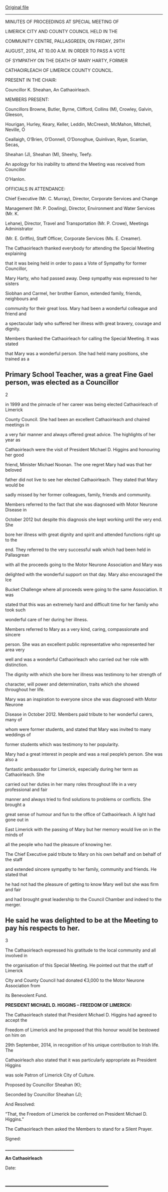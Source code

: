 [Original file](https://www.limerick.ie/sites/default/files/media/documents/2017-07/10%20updated_minutes_of_special_meeting_of_limerick_city_and_county_council_-_friday_29th_august_2014.pdf)

---
MINUTES OF PROCEEDINGS AT SPECIAL MEETING OF

LIMERICK CITY AND COUNTY COUNCIL HELD IN THE

COMMUNITY CENTRE, PALLASGREEN, ON FRIDAY, 29TH

AUGUST, 2014, AT 10.00 A.M. IN ORDER TO PASS A VOTE

OF SYMPATHY ON THE DEATH OF MARY HARTY, FORMER

CATHAOIRLEACH OF LIMERICK COUNTY COUNCIL.

PRESENT IN THE CHAIR:

Councillor K. Sheahan, An Cathaoirleach.

MEMBERS PRESENT:

Councillors Browne, Butler, Byrne, Clifford, Collins (M), Crowley, Galvin, Gleeson,

Hourigan, Hurley, Keary, Keller, Leddin, McCreesh, McMahon, Mitchell, Neville, Ó

Ceallaigh, O’Brien, O’Donnell, O’Donoghue, Quinlivan, Ryan, Scanlan, Secas,

Sheahan (J), Sheahan (M), Sheehy, Teefy.

An apology for his inability to attend the Meeting was received from Councillor

O’Hanlon.

OFFICIALS IN ATTENDANCE:

Chief Executive (Mr. C. Murray), Director, Corporate Services and Change

Management (Mr. P. Dowling), Director, Environment and Water Services (Mr. K.

Lehane), Director, Travel and Transportation (Mr. P. Crowe), Meetings Administrator

(Mr. E. Griffin), Staff Officer, Corporate Services (Ms. E. Creamer).

The Cathaoirleach thanked everybody for attending the Special Meeting explaining

that it was being held in order to pass a Vote of Sympathy for former Councillor,

Mary Harty, who had passed away. Deep sympathy was expressed to her sisters

Siobhan and Carmel, her brother Eamon, extended family, friends, neighbours and

community for their great loss. Mary had been a wonderful colleague and friend and

a spectacular lady who suffered her illness with great bravery, courage and dignity.

Members thanked the Cathaoirleach for calling the Special Meeting. It was stated

that Mary was a wonderful person. She had held many positions, she trained as a

Primary School Teacher, was a great Fine Gael person, was elected as a Councillor
---
2

in 1999 and the pinnacle of her career was being elected Cathaoirleach of Limerick

County Council. She had been an excellent Cathaoirleach and chaired meetings in

a very fair manner and always offered great advice. The highlights of her year as

Cathaoirleach were the visit of President Michael D. Higgins and honouring her good

friend, Minister Michael Noonan. The one regret Mary had was that her beloved

father did not live to see her elected Cathaoirleach. They stated that Mary would be

sadly missed by her former colleagues, family, friends and community.

Members referred to the fact that she was diagnosed with Motor Neurone Disease in

October 2012 but despite this diagnosis she kept working until the very end. She

bore her illness with great dignity and spirit and attended functions right up to the

end. They referred to the very successful walk which had been held in Pallasgrean

with all the proceeds going to the Motor Neurone Association and Mary was

delighted with the wonderful support on that day. Mary also encouraged the Ice

Bucket Challenge where all proceeds were going to the same Association. It was

stated that this was an extremely hard and difficult time for her family who took such

wonderful care of her during her illness.

Members referred to Mary as a very kind, caring, compassionate and sincere

person. She was an excellent public representative who represented her area very

well and was a wonderful Cathaoirleach who carried out her role with distinction.

The dignity with which she bore her illness was testimony to her strength of

character, will power and determination, traits which she showed throughout her life.

Mary was an inspiration to everyone since she was diagnosed with Motor Neurone

Disease in October 2012. Members paid tribute to her wonderful carers, many of

whom were former students, and stated that Mary was invited to many weddings of

former students which was testimony to her popularity.

Mary had a great interest in people and was a real people’s person. She was also a

fantastic ambassador for Limerick, especially during her term as Cathaoirleach. She

carried out her duties in her many roles throughout life in a very professional and fair

manner and always tried to find solutions to problems or conflicts. She brought a

great sense of humour and fun to the office of Cathaoirleach. A light had gone out in

East Limerick with the passing of Mary but her memory would live on in the minds of

all the people who had the pleasure of knowing her.

The Chief Executive paid tribute to Mary on his own behalf and on behalf of the staff

and extended sincere sympathy to her family, community and friends. He stated that

he had not had the pleasure of getting to know Mary well but she was firm and fair

and had brought great leadership to the Council Chamber and indeed to the merger.

He said he was delighted to be at the Meeting to pay his respects to her.
---
3

The Cathaoirleach expressed his gratitude to the local community and all involved in

the organisation of this Special Meeting. He pointed out that the staff of Limerick

City and County Council had donated €3,000 to the Motor Neurone Association from

its Benevolent Fund.

**PRESIDENT MICHAEL D. HIGGINS – FREEDOM OF LIMERICK:**

The Cathaoirleach stated that President Michael D. Higgins had agreed to accept the

Freedom of Limerick and he proposed that this honour would be bestowed on him on

29th September, 2014, in recognition of his unique contribution to Irish life. The

Cathaoirleach also stated that it was particularly appropriate as President Higgins

was sole Patron of Limerick City of Culture.

Proposed by Councillor Sheahan (K);

Seconded by Councillor Sheahan (J);

And Resolved:

“That, the Freedom of Limerick be conferred on President Michael D. Higgins.”

The Cathaoirleach then asked the Members to stand for a Silent Prayer.

Signed:

**\_\_\_\_\_\_\_\_\_\_\_\_\_\_\_\_\_\_\_\_\_\_\_\_\_\_\_\_\_\_\_\_\_**

**An Cathaoirleach**

Date:

**\_\_\_\_\_\_\_\_\_\_\_\_\_\_\_\_\_\_\_\_\_\_\_\_\_\_\_\_\_\_\_\_\_**
---
